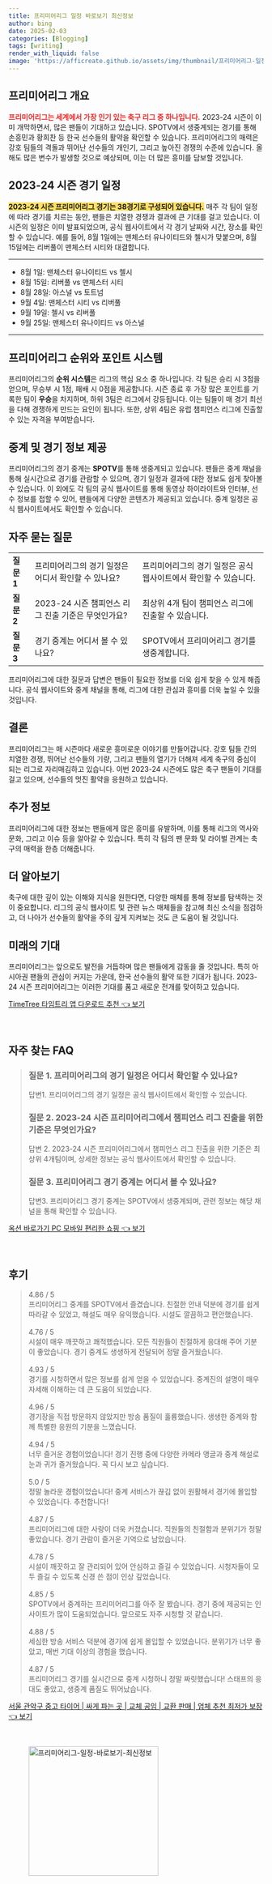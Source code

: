 ```yaml
---
title: 프리미어리그 일정 바로보기 최신정보
author: bing
date: 2025-02-03
categories: [Blogging]
tags: [writing]
render_with_liquid: false
image: 'https://afficreate.github.io/assets/img/thumbnail/프리미어리그-일정-바로보기-최신정보.webp'
---
```



<h2 id='프리미어리그 개요'>프리미어리그 개요</h2>

<p><b><span style="color: #ee2323;">프리미어리그는 세계에서 가장 인기 있는 축구 리그 중 하나입니다.</span></b> 2023-24 시즌이 이미 개막하면서, 많은 팬들이 기대하고 있습니다. SPOTV에서 생중계되는 경기를 통해 손흥민과 황희찬 등 한국 선수들의 활약을 확인할 수 있습니다. 프리미어리그의 매력은 강호 팀들의 격돌과 뛰어난 선수들의 개인기, 그리고 높아진 경쟁의 수준에 있습니다. 올해도 많은 변수가 발생할 것으로 예상되며, 이는 더 많은 흥미를 담보할 것입니다. </p>

<h2 id='2023-24 시즌 경기 일정'>2023-24 시즌 경기 일정</h2>

<p><b><span style="background-color: #ffe066;">2023-24 시즌 프리미어리그 경기는 38경기로 구성되어 있습니다.</span></b> 매주 각 팀이 일정에 따라 경기를 치르는 동안, 팬들은 치열한 경쟁과 결과에 큰 기대를 걸고 있습니다. 이 시즌의 일정은 이미 발표되었으며, 공식 웹사이트에서 각 경기 날짜와 시간, 장소를 확인할 수 있습니다. 예를 들어, 8월 1일에는 맨체스터 유나이티드와 첼시가 맞붙으며, 8월 15일에는 리버풀이 맨체스터 시티와 대결합니다.</p>

<hr />

<ul>
    <li>8월 1일: 맨체스터 유나이티드 vs 첼시</li>
    <li>8월 15일: 리버풀 vs 맨체스터 시티</li>
    <li>8월 28일: 아스널 vs 토트넘</li>
    <li>9월 4일: 맨체스터 시티 vs 리버풀</li>
    <li>9월 19일: 첼시 vs 리버풀</li>
    <li>9월 25일: 맨체스터 유나이티드 vs 아스널</li>
</ul>

<hr />

<h2 id='프리미어리그 순위와 포인트 시스템'>프리미어리그 순위와 포인트 시스템</h2>

<p>프리미어리그의 <b>순위 시스템</b>은 리그의 핵심 요소 중 하나입니다. 각 팀은 승리 시 3점을 얻으며, 무승부 시 1점, 패배 시 0점을 제공합니다. 시즌 종료 후 가장 많은 포인트를 기록한 팀이 <b>우승</b>을 차지하며, 하위 3팀은 리그에서 강등됩니다. 이는 팀들이 매 경기 최선을 다해 경쟁하게 만드는 요인이 됩니다. 또한, 상위 4팀은 유럽 챔피언스 리그에 진출할 수 있는 자격을 부여받습니다.</p>

<h2 id='중계 및 경기 정보 제공'>중계 및 경기 정보 제공</h2>

<p>프리미어리그의 경기 중계는 <b>SPOTV</b>를 통해 생중계되고 있습니다. 팬들은 중계 채널을 통해 실시간으로 경기를 관람할 수 있으며, 경기 일정과 결과에 대한 정보도 쉽게 찾아볼 수 있습니다. 이 외에도 각 팀의 공식 웹사이트를 통해 동영상 하이라이트와 인터뷰, 선수 정보를 접할 수 있어, 팬들에게 다양한 콘텐츠가 제공되고 있습니다. 중계 일정은 공식 웹사이트에서도 확인할 수 있습니다.</p>

<h2 id='자주 묻는 질문'>자주 묻는 질문</h2>

<table>
    <tr>
        <td><b>질문 1</b></td>
        <td>프리미어리그의 경기 일정은 어디서 확인할 수 있나요?</td>
        <td>프리미어리그의 경기 일정은 공식 웹사이트에서 확인할 수 있습니다.</td>
    </tr>
    <tr>
        <td><b>질문 2</b></td>
        <td>2023-24 시즌 챔피언스 리그 진출 기준은 무엇인가요?</td>
        <td>최상위 4개 팀이 챔피언스 리그에 진출할 수 있습니다.</td>
    </tr>
    <tr>
        <td><b>질문 3</b></td>
        <td>경기 중계는 어디서 볼 수 있나요?</td>
        <td>SPOTV에서 프리미어리그 경기를 생중계합니다.</td>
    </tr>
</table>

<p>프리미어리그에 대한 질문과 답변은 팬들이 필요한 정보를 더욱 쉽게 찾을 수 있게 해줍니다. 공식 웹사이트와 중계 채널을 통해, 리그에 대한 관심과 흥미를 더욱 높일 수 있을 것입니다.</p>

<h2 id='결론'>결론</h2>

<p>프리미어리그는 매 시즌마다 새로운 흥미로운 이야기를 만들어갑니다. 강호 팀들 간의 치열한 경쟁, 뛰어난 선수들의 기량, 그리고 팬들의 열기가 더해져 세계 축구의 중심이 되는 리그로 자리매김하고 있습니다. 이번 2023-24 시즌에도 많은 축구 팬들이 기대를 걸고 있으며, 선수들의 멋진 활약을 응원하고 있습니다.</p>

<h2 id='추가 정보'>추가 정보</h2>

<p>프리미어리그에 대한 정보는 팬들에게 많은 흥미를 유발하며, 이를 통해 리그의 역사와 문화, 그리고 이슈 등을 알아갈 수 있습니다. 특히 각 팀의 팬 문화 및 라이벌 관계는 축구의 매력을 한층 더해줍니다.</p>

<h2 id='더 알아보기'>더 알아보기</h2>

<p>축구에 대한 깊이 있는 이해와 지식을 원한다면, 다양한 매체를 통해 정보를 탐색하는 것이 중요합니다. 리그의 공식 웹사이트 및 관련 뉴스 매체들을 참고해 최신 소식을 점검하고, 더 나아가 선수들의 활약을 주의 깊게 지켜보는 것도 큰 도움이 될 것입니다.</p>

<h2 id='미래의 기대'>미래의 기대</h2>

<p>프리미어리그는 앞으로도 발전을 거듭하며 많은 팬들에게 감동을 줄 것입니다. 특히 아시아권 팬들의 관심이 커지는 가운데, 한국 선수들의 활약 또한 기대가 됩니다. 2023-24 시즌 프리미어리그는 이러한 기대를 품고 새로운 전개를 맞이하고 있습니다.</p>


<p><a class="click-button" title="TimeTree 타임트리 앱 다운로드 추천" href="https://afficreate.github.io/posts/TimeTree-%ED%83%80%EC%9E%84%ED%8A%B8%EB%A6%AC-%EC%95%B1-%EB%8B%A4%EC%9A%B4%EB%A1%9C%EB%93%9C-%EC%B6%94%EC%B2%9C/" rel="dofollow">TimeTree 타임트리 앱 다운로드 추천 👈 보기</a></p><br>
<h2 id='자주_찾는_FAQ'>자주 찾는 FAQ</h2>
<div itemscope="" itemtype="https://schema.org/FAQPage"> 
<blockquote> 
<div itemscope="" itemprop="mainEntity" itemtype="https://schema.org/Question"> 
<h3 itemprop="name">질문 1. 프리미어리그의 경기 일정은 어디서 확인할 수 있나요?</h3> 
<div itemscope="" itemprop="acceptedAnswer" itemtype="https://schema.org/Answer"> 
<span itemprop="text"> 
<p>답변1. 프리미어리그의 경기 일정은 공식 웹사이트에서 확인할 수 있습니다.</p> 
</span> 
</div> 
</div> 

<div itemscope="" itemprop="mainEntity" itemtype="https://schema.org/Question"> 
<h3 itemprop="name">질문 2. 2023-24 시즌 프리미어리그에서 챔피언스 리그 진출을 위한 기준은 무엇인가요?</h3> 
<div itemscope="" itemprop="acceptedAnswer" itemtype="https://schema.org/Answer"> 
<span itemprop="text"> 
<p>답변 2. 2023-24 시즌 프리미어리그에서 챔피언스 리그 진출을 위한 기준은 최상위 4개팀이며, 상세한 정보는 공식 웹사이트에서 확인할 수 있습니다.</p> 
</span> 
</div> 
</div> 

<div itemscope="" itemprop="mainEntity" itemtype="https://schema.org/Question"> 
<h3 itemprop="name">질문 3. 프리미어리그 경기 중계는 어디서 볼 수 있나요?</h3> 
<div itemscope="" itemprop="acceptedAnswer" itemtype="https://schema.org/Answer"> 
<span itemprop="text"> 
<p>답변3. 프리미어리그 경기 중계는 SPOTV에서 생중계되며, 관련 정보는 해당 채널을 통해 확인할 수 있습니다.</p> 
</span> 
</div> 
</div> 
</blockquote> 
</div>
<p><a class="click-button" title="옥션 바로가기 PC 모바일 편리한 쇼핑" href="https://afficreate.github.io/posts/%EC%98%A5%EC%85%98-%EB%B0%94%EB%A1%9C%EA%B0%80%EA%B8%B0-PC-%EB%AA%A8%EB%B0%94%EC%9D%BC-%ED%8E%B8%EB%A6%AC%ED%95%9C-%EC%87%BC%ED%95%91/" rel="dofollow">옥션 바로가기 PC 모바일 편리한 쇼핑 👈 보기</a></p><br>
<h2 id='후기'>후기</h2>
<div itemscope itemtype="https://schema.org/Product">
  <blockquote>
  <div itemprop="review" itemscope itemtype="https://schema.org/Review">
      <div itemprop="reviewRating" itemscope itemtype="https://schema.org/Rating"> <span itemprop="ratingValue">4.86</span> / <span itemprop="bestRating">5</span> </div>
      <span itemprop="reviewBody">프리미어리그 중계를 SPOTV에서 즐겼습니다. 친절한 안내 덕분에 경기를 쉽게 따라갈 수 있었고, 해설도 매우 유익했습니다. 시설도 깔끔하고 편안했습니다.</span>
  </div>
  <br>
  <div itemprop="review" itemscope itemtype="https://schema.org/Review">
      <div itemprop="reviewRating" itemscope itemtype="https://schema.org/Rating"> <span itemprop="ratingValue">4.76</span> / <span itemprop="bestRating">5</span> </div>
      <span itemprop="reviewBody">시설이 매우 깨끗하고 쾌적했습니다. 모든 직원들이 친절하게 응대해 주어 기분이 좋았습니다. 경기 중계도 생생하게 전달되어 정말 즐거웠습니다.</span>
  </div>
  <br>
  <div itemprop="review" itemscope itemtype="https://schema.org/Review">
      <div itemprop="reviewRating" itemscope itemtype="https://schema.org/Rating"> <span itemprop="ratingValue">4.93</span> / <span itemprop="bestRating">5</span> </div>
      <span itemprop="reviewBody">경기를 시청하면서 많은 정보를 쉽게 얻을 수 있었습니다. 중계진의 설명이 매우 자세해 이해하는 데 큰 도움이 되었습니다.</span>
  </div>
  <br>
  <div itemprop="review" itemscope itemtype="https://schema.org/Review">
      <div itemprop="reviewRating" itemscope itemtype="https://schema.org/Rating"> <span itemprop="ratingValue">4.96</span> / <span itemprop="bestRating">5</span> </div>
      <span itemprop="reviewBody">경기장을 직접 방문하지 않았지만 방송 품질이 훌륭했습니다. 생생한 중계와 함께 특별한 응원의 기분을 느꼈습니다.</span>
  </div>
  <br>
  <div itemprop="review" itemscope itemtype="https://schema.org/Review">
      <div itemprop="reviewRating" itemscope itemtype="https://schema.org/Rating"> <span itemprop="ratingValue">4.94</span> / <span itemprop="bestRating">5</span> </div>
      <span itemprop="reviewBody">너무 즐거운 경험이었습니다! 경기 진행 중에 다양한 카메라 앵글과 중계 해설로 눈과 귀가 즐거웠습니다. 꼭 다시 보고 싶습니다.</span>
  </div>
  <br>
  <div itemprop="review" itemscope itemtype="https://schema.org/Review">
      <div itemprop="reviewRating" itemscope itemtype="https://schema.org/Rating"> <span itemprop="ratingValue">5.0</span> / <span itemprop="bestRating">5</span> </div>
      <span itemprop="reviewBody">정말 놀라운 경험이었습니다! 중계 서비스가 끊김 없이 원활해서 경기에 몰입할 수 있었습니다. 추천합니다!</span>
  </div>
  <br>
  <div itemprop="review" itemscope itemtype="https://schema.org/Review">
      <div itemprop="reviewRating" itemscope itemtype="https://schema.org/Rating"> <span itemprop="ratingValue">4.87</span> / <span itemprop="bestRating">5</span> </div>
      <span itemprop="reviewBody">프리미어리그에 대한 사랑이 더욱 커졌습니다. 직원들의 친절함과 분위기가 정말 좋았습니다. 경기 관람이 즐거운 기억으로 남았습니다.</span>
  </div>
  <br>
  <div itemprop="review" itemscope itemtype="https://schema.org/Review">
      <div itemprop="reviewRating" itemscope itemtype="https://schema.org/Rating"> <span itemprop="ratingValue">4.78</span> / <span itemprop="bestRating">5</span> </div>
      <span itemprop="reviewBody">시설이 깨끗하고 잘 관리되어 있어 안심하고 즐길 수 있었습니다. 시청자들이 모두 즐길 수 있도록 신경 쓴 점이 인상 깊었습니다.</span>
  </div>
  <br>
  <div itemprop="review" itemscope itemtype="https://schema.org/Review">
      <div itemprop="reviewRating" itemscope itemtype="https://schema.org/Rating"> <span itemprop="ratingValue">4.85</span> / <span itemprop="bestRating">5</span> </div>
      <span itemprop="reviewBody">SPOTV에서 중계하는 프리미어리그를 아주 잘 봤습니다. 경기 중에 제공되는 인사이트가 많이 도움되었습니다. 앞으로도 자주 시청할 것 같습니다.</span>
  </div>
  <br>
  <div itemprop="review" itemscope itemtype="https://schema.org/Review">
      <div itemprop="reviewRating" itemscope itemtype="https://schema.org/Rating"> <span itemprop="ratingValue">4.88</span> / <span itemprop="bestRating">5</span> </div>
      <span itemprop="reviewBody">세심한 방송 서비스 덕분에 경기에 쉽게 몰입할 수 있었습니다. 분위기가 너무 좋았고, 매번 기대 이상의 경험을 했습니다.</span>
  </div>
  <br>
  <div itemprop="review" itemscope itemtype="https://schema.org/Review">
      <div itemprop="reviewRating" itemscope itemtype="https://schema.org/Rating"> <span itemprop="ratingValue">4.87</span> / <span itemprop="bestRating">5</span> </div>
      <span itemprop="reviewBody">프리미어리그 경기를 실시간으로 중계 시청하니 정말 짜릿했습니다! 스태프의 응대도 좋았고, 생중계 품질도 뛰어났습니다.</span>
  </div>
  </blockquote>
</div>
<p><a class="click-button" title="서울 관악구 중고 타이어 | 싸게 파는 곳 | 교체 공임 | 교환 판매 | 업체 추천 최저가 보장" href="https://afficreate.github.io/posts/%EC%84%9C%EC%9A%B8-%EA%B4%80%EC%95%85%EA%B5%AC-%EC%A4%91%EA%B3%A0-%ED%83%80%EC%9D%B4%EC%96%B4-%EC%8B%B8%EA%B2%8C-%ED%8C%8C%EB%8A%94-%EA%B3%B3-%EA%B5%90%EC%B2%B4-%EA%B3%B5%EC%9E%84-%EA%B5%90%ED%99%98-%ED%8C%90%EB%A7%A4-%EC%97%85%EC%B2%B4-%EC%B6%94%EC%B2%9C-%EC%B5%9C%EC%A0%80%EA%B0%80-%EB%B3%B4%EC%9E%A5/" rel="dofollow">서울 관악구 중고 타이어 | 싸게 파는 곳 | 교체 공임 | 교환 판매 | 업체 추천 최저가 보장 👈 보기</a></p><br>
<figure class="image"><img src="https://afficreate.github.io/assets/img/thumbnail/프리미어리그-일정-바로보기-최신정보.webp" alt="프리미어리그-일정-바로보기-최신정보" width="256" height="256"></figure>